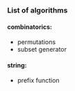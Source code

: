 ### List of algorithms

#### combinatorics:
 - permutations
 - subset generator
#### string:
- prefix function
